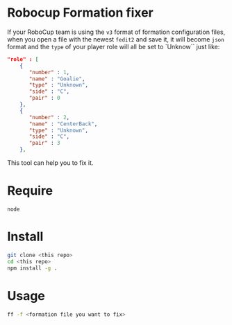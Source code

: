 # Robocup Formation fixer

If your RoboCup team is using the `v3` format of formation configuration files, when you open a file with the newest `fedit2` and save it, it will become `json` format and the `type` of your player role will all be set to `Unknow`` just like:

```json
"role" : [
    {
       "number" : 1,
       "name" : "Goalie",
       "type" : "Unknown",
       "side" : "C",
       "pair" : 0
    },
    {
       "number" : 2,
       "name" : "CenterBack",
       "type" : "Unknown",
       "side" : "C",
       "pair" : 3
    },
```

This tool can help you to fix it.

# Require

`node`

# Install

```bash
git clone <this repo>
cd <this repo>
npm install -g .
```

# Usage

```bash
ff -f <formation file you want to fix>
```
